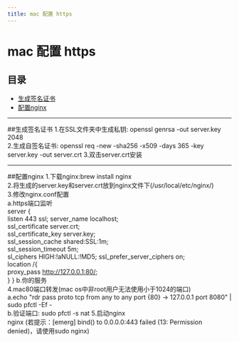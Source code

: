 ```yaml
---
title: mac 配置 https
---
```


# mac 配置 https

## 目录
+ [生成签名证书](#partI)
+ [配置nginx](#partII)

----------------------------------

##生成签名证书
1.在SSL文件夹中生成私钥: openssl genrsa -out server.key 2048     
2.生成自签名证书: openssl req -new -sha256 -x509 -days 365 -key server.key -out server.crt 
3.双击server.crt安装    

----------------------------------

##配置nginx
1.下载nginx:brew install nginx    
2.将生成的server.key和server.crt放到nginx文件下(/usr/local/etc/nginx/)    
3.修改nginx.conf配置    
  a.https端口监听   
     server {   
          listen       443 ssl; 
          server_name  localhost;   
          ssl_certificate      server.crt;  
          ssl_certificate_key  server.key;  
          ssl_session_cache    shared:SSL:1m;   
          ssl_session_timeout  5m;  
          sl_ciphers  HIGH:!aNULL:!MD5; 
          ssl_prefer_server_ciphers  on;    
          location /{   
              proxy_pass http://127.0.0.1:80/;  
          } 
      } 
  b.你的服务      
4.mac80端口转发(mac os中非root用户无法使用小于1024的端口)    
  a.echo "rdr pass proto tcp from any to any port {80} -> 127.0.0.1 port 8080" | sudo pfctl -Ef -   
  b.验证端口: sudo pfctl -s nat 
5.启动nginx   
  nginx (若提示：[emerg] bind() to 0.0.0.0:443 failed (13: Permission denied)，请使用sudo nginx)    


       